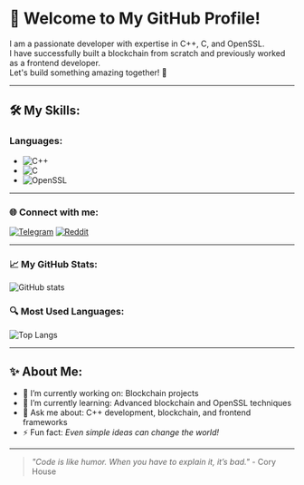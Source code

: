 # 👋 Welcome to My GitHub Profile!

I am a passionate developer with expertise in C++, C, and OpenSSL.  
I have successfully built a blockchain from scratch and previously worked as a frontend developer.  
Let's build something amazing together! 🚀

---
## 🛠 My Skills:
### Languages:
- ![C++](https://img.shields.io/badge/C++-blue?logo=c%2B%2B&logoColor=white)  
- ![C](https://img.shields.io/badge/C-%2300599C.svg?logo=c&logoColor=white)  
- ![OpenSSL](https://img.shields.io/badge/OpenSSL-%234A8CF7.svg?logo=openssl&logoColor=white)  
---
### 🌐 Connect with me:
[![Telegram](https://img.shields.io/badge/Telegram-blue?logo=telegram&logoColor=white)](https://t.me/hornet468)  [![Reddit](https://img.shields.io/badge/Reddit-%23FF4500.svg?logo=reddit&logoColor=white)](https://www.reddit.com/u/tomhelington/s/vL3VIVlGYQ)  

---

### 📈 My GitHub Stats:
![GitHub stats](https://github-readme-stats.vercel.app/api?username=hornet468&show_icons=true&theme=radical)

### 🔍 Most Used Languages:
![Top Langs](https://github-readme-stats.vercel.app/api/top-langs/?username=hornet468&layout=compact&theme=radical)

---

## ✨ About Me:
- 🔭 I’m currently working on: Blockchain projects  
- 🌱 I’m currently learning: Advanced blockchain and OpenSSL techniques  
- 💬 Ask me about: C++ development, blockchain, and frontend frameworks  
- ⚡️ Fun fact: *Even simple ideas can change the world!*  

---

> _"Code is like humor. When you have to explain it, it’s bad."_ - Cory House
